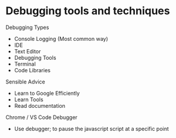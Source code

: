 # Debugging tools and techniques

Debugging Types
- Console Logging (Most common way)
- IDE
- Text Editor
- Debugging Tools
- Terminal
- Code Libraries

Sensible Advice
- Learn to Google Efficiently
- Learn Tools
- Read documentation

Chrome / VS Code Debugger
- Use debugger; to pause the javascript script at a specific point

``` JavaScript
```

